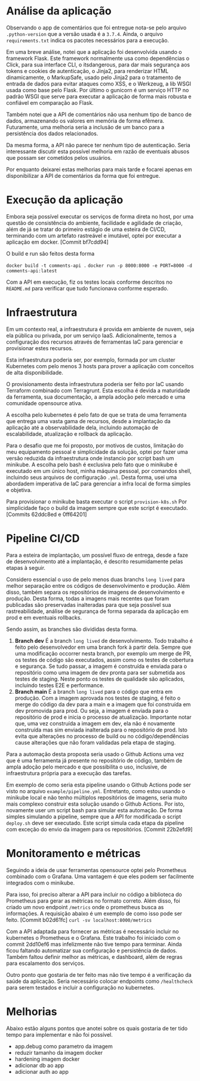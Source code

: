 # Análise da aplicação

Observando o app de comentários que foi entregue nota-se pelo arquivo `.python-version` que a versão usada é a `3.7.4`. Ainda, o arquivo `requirements.txt` indica os pacotes necessários para a execução.

Em uma breve análise, notei que a aplicação foi desenvolvida usando o framework Flask. Este framework normalmente usa como dependências o Click, para sua interface CLI, o itsdangerous, para dar mais segurança aos tokens e cookies de autenticação, o Jinja2, para renderizar HTML dinamicamente, o MarkupSafe, usado pelo Jinja2 para o tratamento de entrada de dados para evitar ataques como XSS, e o Werkzeug, a lib WSGI usada como base pelo Flask. Por último o gunicorn é um serviço HTTP no padrão WSGI que serve para executar a aplicação de forma mais robusta e confiável em comparação ao Flask.

Também notei que a API de comentários não usa nenhum tipo de banco de dados, armazenando os valores em memória de forma efêmera. Futuramente, uma melhoria seria a inclusão de um banco para a persistência dos dados relacionados. 

Da mesma forma, a API não parece ter nenhum tipo de autenticação. Seria interessante discutir esta possível melhoria em razão de eventuais abusos que possam ser cometidos pelos usuários. 

Por enquanto deixarei estas melhorias para mais tarde e focarei apenas em disponibilizar a API de comentários da forma que foi entregue.

# Execução da aplicação

Embora seja possível executar os serviços de forma direta no host, por uma questão de consistência do ambiente, facilidade e agilidade de criação, além de já se tratar do primeiro estágio de uma esteira de CI/CD, terminando com um artefato rastreável e imutável, optei por executar a aplicação em docker. [Commit bf7cdd94]

O build e run são feitos desta forma

`docker build -t comments-api .`
`docker run -p 8000:8000 -e PORT=8000 -d comments-api:latest` 

Com a API em execução, fiz os testes locais conforme descritos no `README.md` para verificar que tudo funcionava conforme esperado.

# Infraestrutura

Em um contexto real, a infraestrutura é provida em ambiente de nuvem, seja ela pública ou privada, por um serviço IaaS. Adicionalmente, temos a configuração dos recursos através de ferramentas IaC para gerenciar e provisionar estes recursos.

Esta infraestrutura poderia ser, por exemplo, formada por um cluster Kubernetes com pelo menos 3 hosts para prover a aplicação com conceitos de alta disponibilidade. 

O provisionamento desta infraestrutura poderia ser feito por IaC usando Terraform combinado com Terragrunt. Esta escolha é devida a maturidade da ferramenta, sua documentação, a ampla adoção pelo mercado e uma comunidade opensource ativa. 

A escolha pelo kubernetes é pelo fato de que se trata de uma ferramenta que entrega uma vasta gama de recursos, desde a implantação da aplicação até a observabilidade dela, incluindo automação de escalabilidade, atualização e rollback da aplicação.

Para o desafio que me foi proposto, por motivos de custos, limitação do meu equipamento pessoal e simplicidade da solução, optei por fazer uma versão reduzida da infraestrutura onde instancio por script bash um minikube. A escolha pelo bash é exclusiva pelo fato que o minikube é executado em um único host, minha máquina pessoal, por comandos shell, incluindo seus arquivos de configuração `.yml`. Desta forma, usei uma abordadem imperativa de IaC para gerenciar a infra local de forma simples e objetiva.

Para provisionar o minikube basta executar o script `provision-k8s.sh`
Por simplicidade faço o build da imagem sempre que este script é executado. [Commits 62ddc8ed e 0ff64201]

# Pipeline CI/CD

Para a esteira de implantação, um possível fluxo de entrega, desde a faze de desenvolvimento até a implantação, é descrito resumidamente pelas etapas à seguir.

Considero essencial o uso de pelo menos duas branchs `long lived` para melhor separação entre os códigos de desenvolvimento e produção. Além disso, também separa os repositórios de imagens de desenvolvimento e produção. Desta forma, todas a imagens mais recentes que foram publicadas são preservadas inalteradas para que seja possível sua rastreabilidade, análise de segurança de forma separada da aplicação em prod e em eventuais rollbacks.

Sendo assim, as branches são divididas desta forma.

1. **Branch dev**
    É a branch `long lived` de desenvolvimento. Todo trabalho é feito pelo desenvolvedor em uma branch fork à partir dela.
    Sempre que uma modificação occorrer nesta branch, por exemplo um merge de PR, os testes de código são executados, assim como os testes de  cobertura e segurança.
    Se tudo passar, a imagem é construída e enviada para o repositório como uma imagem de dev pronta para ser submetida aos testes de staging.
    Neste ponto os testes de qualidade são aplicados, incluindo testes E2E e performance.
2. **Branch main**
    É a branch `long lived` para o código que entra em produção.
    Com a imagem aprovada nos testes de staging, é feito o merge do código da dev para a main e a imagem que foi construída em dev promovida para prod. Ou seja, a imagem é enviada para o repositório de prod e inicia o processo de atualização.
    Importante notar que, uma vez construída a imagem em dev, ela não é novamente construída mas sim enviada inalterada para o repositório de prod. Isto evita que alterações no processo de build ou no código/dependências cause alterações que não foram validadas pela etapa de staging.

Para a automação desta proposta seria usado o Github Actions uma vez que é uma ferramenta já presente no repositório de código, também de ampla adoção pelo mercado e que possibilita o uso, inclusive, de infraestrutura própria para a execução das tarefas.

Em exemplo de como seria esta pipeline usando o Github Actions pode ser visto no arquivo `example/pipeline.yml`. Entretanto, como estou usando o minikube local e não tenho múltiplos repositórios de imagens, seria muito mais complexo construir esta solução usando o Github Actions. Por isto, novamente user um script bash para simular esta automação. De forma simples simulando a pipeline, sempre que a API for modificada o script `deploy.sh` deve ser executado. Este script simula cada etapa da pipeline com exceção do envio da imagem para os repositórios. [Commit 22b2efd9]

# Monitoramento e métricas

Seguindo a ideia de usar ferramentas opensource optei pelo Prometheus combinado com o Grafana. Uma vantagem é que eles podem ser facilmente integrados com o minikube.

Para isso, foi preciso alterar a API para incluir no código a biblioteca do Prometheus para gerar as métricas no formato correto. Além disso, foi criado um novo endpoint `/metrics` onde o prometheus busca as informações. A requisição abaixo é um exemplo de como isso pode ser feito. [Commit b02d61fc]
`curl -sv localhost:8000/metrics`

Com a API adaptada para fornecer as métricas é necessário incluir no kubernetes o Prometheus e o Grafana. Este trabalho foi iniciado com o commit 2dd10ef6 mas infelizmente não tive tempo para terminar. Ainda ficou faltando automatizar sua configuração e persistência de dados. Também faltou definir melhor as métricas, e dashboard, além de regras para escalamento dos serviços.

Outro ponto que gostaria de ter feito mas não tive tempo é a verificação da saúde da aplicação. Seria necessário colocar endpoints como `/healthcheck` para serem testados e incluir a configuração no kubernetes.

# Melhorias
Abaixo estão alguns pontos que anotei sobre os quais gostaria de ter tido tempo para implementar e não foi possível. 

- app.debug como parametro da imagem
- reduzir tamanho da imagem docker
- hardening imagem docker
- adicionar db ao app
- adicionar auth ao app